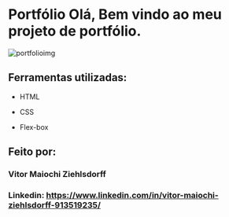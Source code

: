 # Portfólio Olá, Bem vindo ao meu projeto de portfólio.

![portfolioimg](https://github.com/vitormz5/portfolioSimples/assets/113218415/cdd98fcb-f38c-4fec-b949-d2900d111b50)




## Ferramentas utilizadas:

* HTML

* CSS

* Flex-box

## Feito por:

### Vitor Maiochi Ziehlsdorff

### Linkedin: https://www.linkedin.com/in/vitor-maiochi-ziehlsdorff-913519235/
